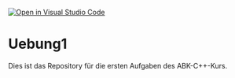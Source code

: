 [![Open in Visual Studio Code](https://classroom.github.com/assets/open-in-vscode-f059dc9a6f8d3a56e377f745f24479a46679e63a5d9fe6f495e02850cd0d8118.svg)](https://classroom.github.com/online_ide?assignment_repo_id=5967527&assignment_repo_type=AssignmentRepo)
# Uebung1

Dies ist das Repository für die ersten Aufgaben des ABK-C++-Kurs.
